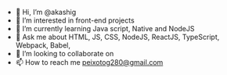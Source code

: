 - 👋 Hi, I’m @akashig
- 👀 I’m interested in front-end projects
- 🌱 I’m currently learning Java script, Native and NodeJS
- 💬 Ask me about HTML, JS, CSS, NodeJS, ReactJS, TypeScript, Webpack, Babel,
- 💞️ I’m looking to collaborate on 
- 📫 How to reach me peixotog280@gmail.com

<!---
akashig/akashig is a ✨ special ✨ repository because its `README.md` (this file) appears on your GitHub profile.
You can click the Preview link to take a look at your changes.
--->
